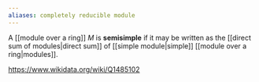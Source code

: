 ```yaml
---
aliases: completely reducible module
---
```

A [[module over a ring]] $M$ is **semisimple** if it may be written as the [[direct sum of modules|direct sum]] of [[simple module|simple]] [[module over a ring|modules]]. 

https://www.wikidata.org/wiki/Q1485102
